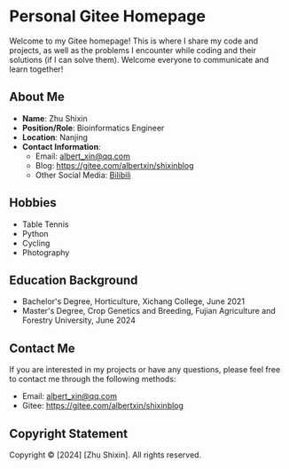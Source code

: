 # Personal Gitee Homepage

Welcome to my Gitee homepage! This is where I share my code and projects, as well as the problems I encounter while coding and their solutions (if I can solve them).
Welcome everyone to communicate and learn together!
## About Me

- **Name**: Zhu Shixin
- **Position/Role**: Bioinformatics Engineer
- **Location**: Nanjing
- **Contact Information**:
  - Email: albert_xin@qq.com
  - Blog: https://gitee.com/albertxin/shixinblog
  - Other Social Media: [Bilibili](https://space.bilibili.com/273657073)

## Hobbies

- Table Tennis
- Python
- Cycling
- Photography

## Education Background

- Bachelor's Degree, Horticulture, Xichang College, June 2021
- Master's Degree, Crop Genetics and Breeding, Fujian Agriculture and Forestry University, June 2024

## Contact Me

If you are interested in my projects or have any questions, please feel free to contact me through the following methods:

- Email: albert_xin@qq.com
- Gitee: https://gitee.com/albertxin/shixinblog

## Copyright Statement

Copyright © [2024] [Zhu Shixin]. All rights reserved.